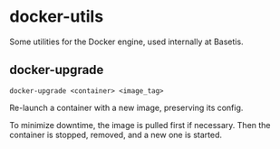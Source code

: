 # docker-utils

Some utilities for the Docker engine, used internally at Basetis.


## docker-upgrade

    docker-upgrade <container> <image_tag>

Re-launch a container with a new image, preserving its config.

To minimize downtime, the image is pulled first if necessary.
Then the container is stopped, removed, and a new one is started.
